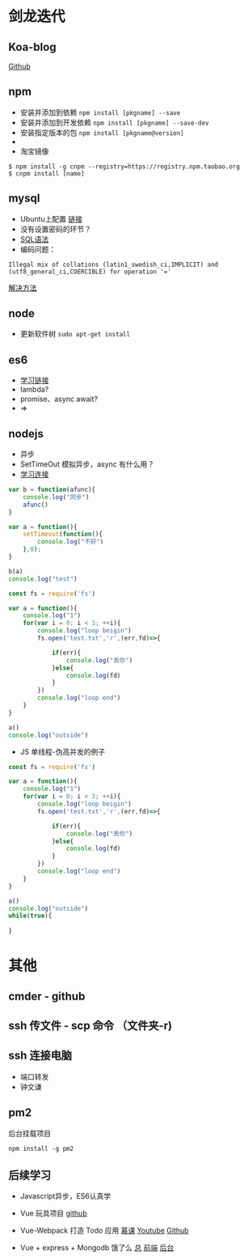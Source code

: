 # 剑龙迭代

## Koa-blog

[Github](https://github.com/zys980808/Koa2-blog)

## npm

- 安装并添加到依赖 ```npm install [pkgname] --save```
- 安装并添加到开发依赖 ```npm install [pkgname] --save-dev```
- 安装指定版本的包 ```npm install [pkgname@version]```
- 
- 淘宝镜像
```
$ npm install -g cnpm --registry=https://registry.npm.taobao.org
$ cnpm install [name]
```

## mysql 

- Ubuntu上配置 [链接](https://www.cnblogs.com/zhuyp1015/p/3561470.html)
- 没有设置密码的环节？
- [SQL语法](http://www.w3school.com.cn/sql/sql_syntax.asp) 
- 编码问题：
```
Illegal mix of collations (latin1_swedish_ci,IMPLICIT) and (utf8_general_ci,COERCIBLE) for operation '='
```
[解决方法](https://blog.csdn.net/hotlinhao/article/details/9048803)
## node

- 更新软件树 
```sudo apt-get install```

## es6
- [学习链接](http://es6.ruanyifeng.com/#docs/let)
- lambda?
- promise、async await?
- =>
## nodejs 

- 异步
- SetTimeOut 模拟异步，async 有什么用？
- [学习连接](https://www.cnblogs.com/chrischjh/p/4667713.html)

```Javascript
var b = function(afunc){
    console.log("同步")
    afunc()
}

var a = function(){
    setTimeout(function(){
        console.log("不好")
    },0);
}

b(a)
console.log("test")
```

```Javascript
const fs = require('fs')

var a = function(){
    console.log("1")
    for(var i = 0; i < 3; ++i){
        console.log("loop beigin")
        fs.open('test.txt','r',(err,fd)=>{

            if(err){
                console.log("丢你")
            }else{
                console.log(fd)
            }
        })
        console.log("loop end")
    }
}

a()
console.log("outside")
```

- JS 单线程-伪高并发的例子
```Javascript
const fs = require('fs')

var a = function(){
    console.log("1")
    for(var i = 0; i < 3; ++i){
        console.log("loop beigin")
        fs.open('test.txt','r',(err,fd)=>{

            if(err){
                console.log("丢你")
            }else{
                console.log(fd)
            }
        })
        console.log("loop end")
    }
}

a()
console.log("outside")
while(true){
    
}
```

# 其他

## cmder - github

## ssh 传文件 - scp 命令 （文件夹-r)

## ssh 连接电脑

- 端口转发
- 钟文谦

## pm2

后台挂载项目
```
npm install -g pm2
```

## 后续学习

- Javascript异步，ES6认真学

- Vue 玩具项目 [github](https://github.com/bailicangdu/vue2-happyfri)

- Vue-Webpack 打造 Todo 应用
[慕课](https://www.imooc.com/learn/935)
[Youtube](https://www.youtube.com/watch?v=5MHnvXD4VIY&list=PLGNVlSJ5fH_UAYjoyIKOcyjxNEIav4o0E)
[Github](https://github.com/niuyi1017/imooc/tree/master/vue-webpack-todo)

- Vue + express + Mongodb 饿了么
[总](https://github.com/bailicangdu/node-elm)
[前端](https://github.com/bailicangdu/vue2-elm)
[后台](https://github.com/bailicangdu/vue2-manage)
